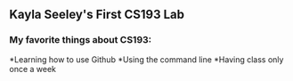 ## Kayla Seeley's First CS193 Lab

### My favorite things about CS193:

*Learning how to use Github
*Using the command line
*Having class only once a week
